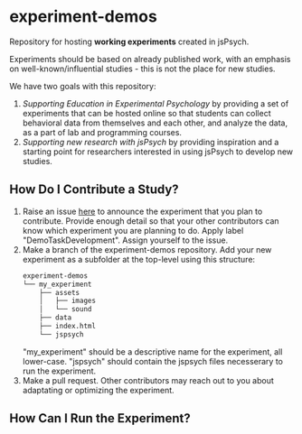 # experiment-demos

Repository for hosting **working experiments** created in jsPsych. 

Experiments should be based on already published work, with an emphasis on well-known/influential studies - this is not the place for new studies. 

We have two goals with this repository:
1. *Supporting Education in Experimental Psychology* by providing a set of experiments that can be hosted online so that students can collect behavioral data from themselves and each other, and analyze the data, as a part of lab and programming courses.   
1. *Supporting new research with jsPsych* by providing inspiration and a starting point for researchers interested in using jsPsych to develop new studies. 

## How Do I Contribute a Study?
1. Raise an issue [here](https://github.com/jspsych/experiment-demos/issues) to announce the experiment that you plan to contribute. Provide enough detail so that your other contributors can know which experiment you are planning to do. Apply label "DemoTaskDevelopment". Assign yourself to the issue.
2. Make a branch of the experiment-demos repository. Add your new experiment as a subfolder at the top-level using this structure: 
    ```bash
    experiment-demos
    └── my_experiment
        ├── assets
        │   ├── images
        │   └── sound
        ├── data
        ├── index.html
        └── jspsych
    ```
    "my_experiment" should be a descriptive name for the experiment, all lower-case. "jspsych" should contain the jspsych files necesserary to run the experiment.     
3. Make a pull request. Other contributors may reach out to you about adaptating or optimizing the experiment. 

## How Can I Run the Experiment?

